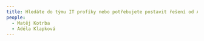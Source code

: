 ```yaml
---
title: Hledáte do týmu IT profíky nebo potřebujete postavit řešení od A do Z?
people:
  - Matěj Kotrba
  - Adéla Klapková
---
```

